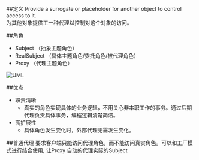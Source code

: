 
##定义
Provide a surrogate or placeholder for another object to control access to it.   
为其他对象提供工一种代理以控制对这个对象的访问。

##角色
  - Subject （抽象主题角色）
  - RealSubject （具体主题角色/委托角色/被代理角色）
  - Proxy （代理主题角色）
  
![UML](https://upload.wikimedia.org/wikipedia/commons/thumb/7/75/Proxy_pattern_diagram.svg/400px-Proxy_pattern_diagram.svg.png)

##优点
  - 职责清晰
    - 真实的角色实现具体的业务逻辑，不用关心非本职工作的事务。通过后期代理负责具体事务，编程逻辑清楚简洁。
  - 高扩展性
    - 具体角色发生变化时，外部代理无需发生变化。


##普通代理
要求客户端只能访问代理角色，而不能访问真实角色。可以和工厂模式进行结合使用, 让Proxy 自动的代理实际的Subject
